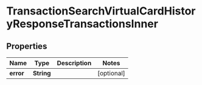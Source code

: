 

# TransactionSearchVirtualCardHistoryResponseTransactionsInner


## Properties

| Name | Type | Description | Notes |
|------------ | ------------- | ------------- | -------------|
|**error** | **String** |  |  [optional] |



